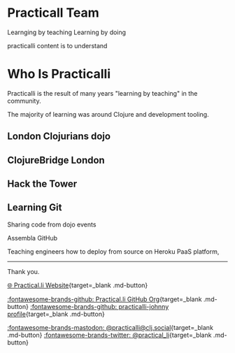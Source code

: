 # Practicall Team

Learnging by teaching 
Learning by doing 

practicalli content is to understand 

# Who Is Practicalli

Practicalli is the result of many years "learning by teaching" in the community.

The majority of learning was around Clojure and development tooling.


## London Clojurians dojo




## ClojureBridge London


## Hack the Tower




## Learning Git

Sharing code from dojo events

Assembla
GitHub

Teaching engineers how to deploy from source on Heroku PaaS platform, 





---
Thank you.

[:globe_with_meridians: Practical.li Website](https://practical.li){target=_blank .md-button} 

[:fontawesome-brands-github: Practical.li GitHub Org](https://github.com/practicalli){target=_blank .md-button} 
[:fontawesome-brands-github: practicalli-johnny profile](https://github.com/practicalli-johnny){target=_blank .md-button}

[:fontawesome-brands-mastodon: @practicalli@clj.social](https://clj.social/@practicalli){target=_blank .md-button}
[:fontawesome-brands-twitter: @practical_li](https://twitter.com/practcial_li){target=_blank .md-button}
